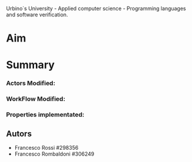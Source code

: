 Urbino`s University - Applied computer science - Programming languages and software verification.

# Aim


# Summary   

### Actors Modified:


### WorkFlow Modified:


### Properties implementated:

## Autors 
- Francesco Rossi #298356
- Francesco Rombaldoni #306249
